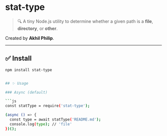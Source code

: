 # stat-type

> 🔍 A tiny Node.js utility to determine whether a given path is a **file**, **directory**, or **other**.

Created by **Akhil Philip**.

---

## ✅ Install

```bash
npm install stat-type


## ✨ Usage

### Async (default)

```js
const statType = require('stat-type');

(async () => {
  const type = await statType('README.md');
  console.log(type); // 'file'
})();

